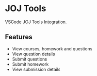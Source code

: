 # JOJ Tools

VSCode JOJ Tools Integration.

## Features

- View courses, homework and questions
- View question details
- Submit questions
- Submit homework
- View submission details
